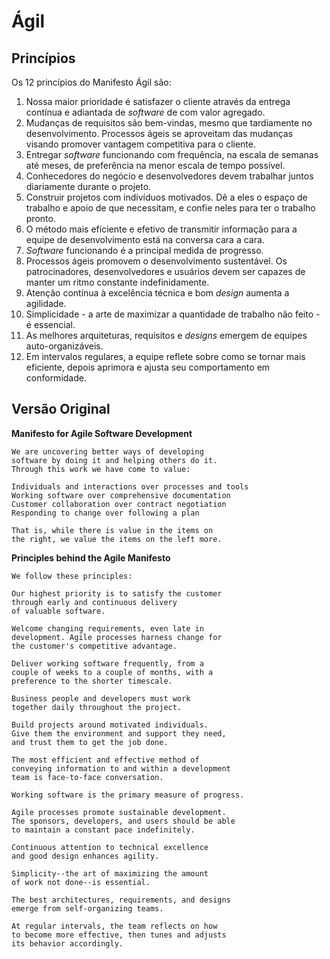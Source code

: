 # Ágil

## Princípios

Os 12 princípios do Manifesto Ágil são:

1. Nossa maior prioridade é satisfazer o cliente através da entrega contínua e adiantada de _software_ de com valor agregado.
2. Mudanças de requisitos são bem-vindas, mesmo que tardiamente no desenvolvimento. Processos ágeis se aproveitam das mudanças visando promover vantagem competitiva para o cliente.
3. Entregar _software_ funcionando com frequência, na escala de semanas até meses, de preferência na menor escala de tempo possível.
4. Conhecedores do negócio e desenvolvedores devem trabalhar juntos diariamente durante o projeto.
5. Construir projetos com indivíduos motivados. Dê a eles o espaço de trabalho e apoio de que necessitam, e confie neles para ter o trabalho pronto.
6. O método mais eficiente e efetivo de transmitir informação para a equipe de desenvolvimento está na conversa cara a cara.
7. _Software_ funcionando é a principal medida de progresso.
8. Processos ágeis promovem o desenvolvimento sustentável. Os patrocinadores, desenvolvedores e usuários devem ser capazes de manter um ritmo constante indefinidamente.
9. Atenção contínua à excelência técnica e bom _design_ aumenta a agilidade.
10. Simplicidade - a arte de maximizar a quantidade de trabalho não feito - é essencial.
11. As melhores arquiteturas, requisitos e _designs_ emergem de equipes auto-organizáveis.
12. Em intervalos regulares, a equipe reflete sobre como se tornar mais eficiente, depois aprimora e ajusta seu comportamento em conformidade.

## Versão Original

**Manifesto for Agile Software Development**

```
We are uncovering better ways of developing
software by doing it and helping others do it.
Through this work we have come to value:

Individuals and interactions over processes and tools
Working software over comprehensive documentation
Customer collaboration over contract negotiation
Responding to change over following a plan

That is, while there is value in the items on
the right, we value the items on the left more.
```

**Principles behind the Agile Manifesto**

```
We follow these principles:

Our highest priority is to satisfy the customer
through early and continuous delivery
of valuable software.

Welcome changing requirements, even late in
development. Agile processes harness change for
the customer's competitive advantage.

Deliver working software frequently, from a
couple of weeks to a couple of months, with a
preference to the shorter timescale.

Business people and developers must work
together daily throughout the project.

Build projects around motivated individuals.
Give them the environment and support they need,
and trust them to get the job done.

The most efficient and effective method of
conveying information to and within a development
team is face-to-face conversation.

Working software is the primary measure of progress.

Agile processes promote sustainable development.
The sponsors, developers, and users should be able
to maintain a constant pace indefinitely.

Continuous attention to technical excellence
and good design enhances agility.

Simplicity--the art of maximizing the amount
of work not done--is essential.

The best architectures, requirements, and designs
emerge from self-organizing teams.

At regular intervals, the team reflects on how
to become more effective, then tunes and adjusts
its behavior accordingly.
```
